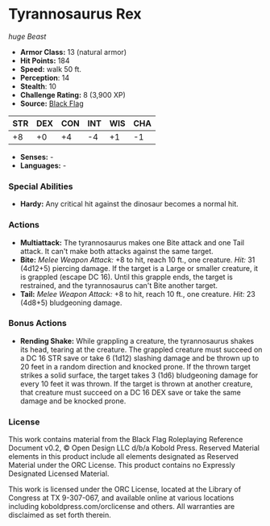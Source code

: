 # Tyrannosaurus Rex

*huge* *Beast*

- **Armor Class:** 13 (natural armor)
- **Hit Points:** 184 
- **Speed:** walk 50 ft.
- **Perception**: 14
- **Stealth**: 10
- **Challenge Rating:** 8 (3,900 XP)
- **Source:** [Black Flag](https://koboldpress.com/kpstore/product/tovrpg-pg-mv/)

| STR | DEX | CON | INT | WIS | CHA |
| --- | --- | --- | --- | --- | --- |
| +8 | +0 | +4 | -4 | +1 | -1 |

- **Senses:** -
- **Languages:** -

### Special Abilities

- **Hardy:** Any critical hit against the dinosaur becomes a normal hit.

### Actions

- **Multiattack:** The tyrannosaurus makes one Bite attack and one Tail attack. It can't make both attacks against the same target.
- **Bite:** _Melee Weapon Attack:_ +8 to hit, reach 10 ft., one creature. _Hit:_ 31 (4d12+5) piercing damage. If the target is a Large or smaller creature, it is grappled (escape DC 16). Until this grapple ends, the target is restrained, and the tyrannosaurus can't Bite another target.
- **Tail:** _Melee Weapon Attack:_ +8 to hit, reach 10 ft., one creature. _Hit:_ 23 (4d8+5) bludgeoning damage.

### Bonus Actions

- **Rending Shake:** While grappling a creature, the tyrannosaurus shakes its head, tearing at the creature. The grappled creature must succeed on a DC 16 STR save or take 6 (1d12) slashing damage and be thrown up to 20 feet in a random direction and knocked prone. If the thrown target strikes a solid surface, the target takes 3 (1d6) bludgeoning damage for every 10 feet it was thrown. If the target is thrown at another creature, that creature must succeed on a DC 16 DEX save or take the same damage and be knocked prone.


### License

This work contains material from the Black Flag Roleplaying Reference Document v0.2, © Open Design LLC d/b/a Kobold Press. Reserved Material elements in this product include all elements designated as Reserved Material under the ORC License. This product contains no Expressly Designated Licensed Material.

This work is licensed under the ORC License, located at the Library of Congress at TX 9-307-067, and available online at various locations including koboldpress.com/orclicense and others. All warranties are disclaimed as set forth therein.
